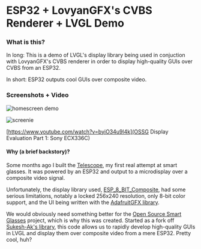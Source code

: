 # ESP32 + LovyanGFX's CVBS Renderer + LVGL Demo

### What is this?

In long: This is a demo of LVGL's display library being used in conjuction with LovyanGFX's CVBS renderer in order to
display high-quality GUIs over CVBS from an ESP32. 

In short: ESP32 outputs cool GUIs over composite video.

### Screenshots + Video

![homescreen demo](https://user-images.githubusercontent.com/27019702/196005017-4ba10187-060d-471f-8913-da1ae432f178.png)

![screenie](https://user-images.githubusercontent.com/27019702/196005026-6f2a9427-99b0-42b2-8f14-438de564b76f.png)

[https://www.youtube.com/watch?v=byiO34u9l4k](OSSG Display Evaluation Part 1: Sony ECX336C)

#### Why (a brief backstory)?

Some months ago I built the [Telescope](https://github.com/alex1115alex/wearables-telescope), my first real attempt at smart glasses. It was powered by an ESP32 and output to a microdisplay over a composite video signal. 

Unfortunately, the display library used, [ESP_8_BIT_Composite](https://github.com/Roger-random/ESP_8_BIT_composite), had some serious limitations, notably a locked 256x240 resolution, only 8-bit color support, and the UI being written with the [AdafruitGFX library](https://github.com/adafruit/Adafruit-GFX-Library).

We would obviously need something better for the [Open Source Smart Glasses](https://smartglasses.community/open-source-smart-glasses/) project, which is why this was created. Started as a fork off [Sukesh-Ak's library](https://github.com/sukesh-ak/ESP32-LVGL8x-SDSPI), this code allows us to rapidly develop high-quality GUIs in LVGL and display them over composite video from a mere ESP32. Pretty cool, huh?
